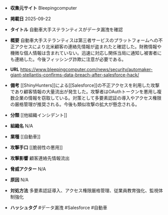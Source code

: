- **収集元サイト**
Bleepingcomputer

- **掲載日**
2025-09-22

- **タイトル**
自動車大手ステランティスがデータ漏洩を確認

- **概要**
自動車大手ステランティスは第三者サービスのプラットフォームへの不正アクセスにより北米顧客の連絡先情報が盗まれたと確認した。財務情報や機微な個人情報は含まれていない。迅速に対応し関係当局に通知し被害者にも連絡した。今後フィッシング詐欺に注意が必要である。

- **URL**
https://www.bleepingcomputer.com/news/security/automaker-giant-stellantis-confirms-data-breach-after-salesforce-hack/

- **備考**
[[ShinyHunters]]による[[Salesforce]]の不正アクセスを利用した攻撃であり顧客情報の大量流出が発生した。攻撃者はOAuthトークンを悪用し複数企業の情報を窃取している。対策として多要素認証の導入やアクセス権限の厳格管理が推奨される。今後も類似攻撃の拡大が懸念される。

- **分類**
[[他組織インシデント]]

- **組織名**
N/A

- **業種**
[[自動車]]

- **攻撃手口**
[[脆弱性の悪用]]

- **攻撃影響**
顧客連絡先情報流出

- **脅威アクター**
N/A

- **原因**
N/A

- **対処方法**
多要素認証導入、アクセス権限厳格管理、従業員教育強化、監視体制強化

- **ハッシュタグ**
#データ漏洩 #Salesforce #自動車
